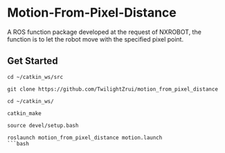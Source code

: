 # Motion-From-Pixel-Distance
A ROS function package developed at the request of NXROBOT, the function is to let the robot move with the specified pixel point.

## Get Started

```
cd ~/catkin_ws/src

git clone https://github.com/TwilightZrui/motion_from_pixel_distance

cd ~/catkin_ws/

catkin_make

source devel/setup.bash

roslaunch motion_from_pixel_distance motion.launch
```bash

